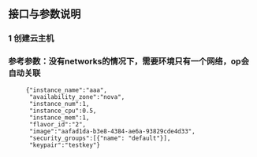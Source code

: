 ## 接口与参数说明
   ### 1 创建云主机
   ###   参考参数：没有networks的情况下，需要环境只有一个网络，op会自动关联
         {"instance_name":"aaa",
          "availability_zone":"nova",
          "instance_num":1,
          "instance_cpu":0.5,
          "instance_mem":1,
          "flavor_id":"2",
          "image":"aafad1da-b3e8-4384-ae6a-93829cde4d33",
          "security_groups":[{"name": "default"}],
          "keypair":"testkey"}